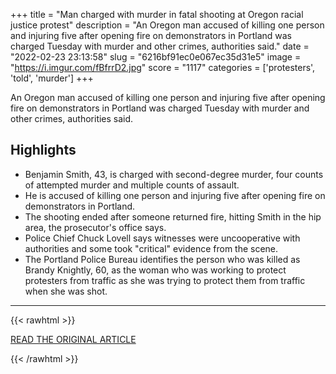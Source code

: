 +++
title = "Man charged with murder in fatal shooting at Oregon racial justice protest"
description = "An Oregon man accused of killing one person and injuring five after opening fire on demonstrators in Portland was charged Tuesday with murder and other crimes, authorities said."
date = "2022-02-23 23:13:58"
slug = "6216bf91ec0e067ec35d31e5"
image = "https://i.imgur.com/fBfrrD2.jpg"
score = "1117"
categories = ['protesters', 'told', 'murder']
+++

An Oregon man accused of killing one person and injuring five after opening fire on demonstrators in Portland was charged Tuesday with murder and other crimes, authorities said.

## Highlights

- Benjamin Smith, 43, is charged with second-degree murder, four counts of attempted murder and multiple counts of assault.
- He is accused of killing one person and injuring five after opening fire on demonstrators in Portland.
- The shooting ended after someone returned fire, hitting Smith in the hip area, the prosecutor's office says.
- Police Chief Chuck Lovell says witnesses were uncooperative with authorities and some took "critical" evidence from the scene.
- The Portland Police Bureau identifies the person who was killed as Brandy Knightly, 60, as the woman who was working to protect protesters from traffic as she was trying to protect them from traffic when she was shot.

---

{{< rawhtml >}}
  <p class="article-category">
    <a target="_blank" href="https://www.nbcnews.com/news/us-news/man-charged-murder-fatal-shooting-oregon-racial-justice-protest-rcna17279">READ THE ORIGINAL ARTICLE</a>
  </p>
{{< /rawhtml >}}
